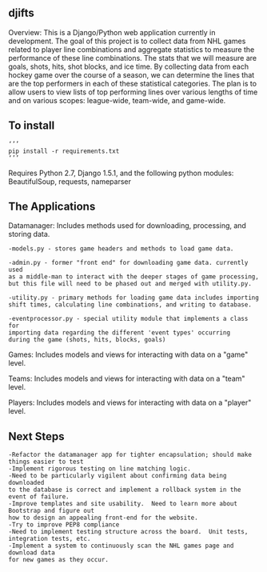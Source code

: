 djifts
------

Overview: This is a Django/Python web application currently in development. 
The goal of this project is to collect data from NHL games related to
player line combinations and aggregate statistics to measure the performance
of these line combinations.  The stats that we will measure are goals, shots,
hits, shot blocks, and ice time.  By collecting data from each hockey game over
the course of a season, we can determine the lines that are the top performers 
in each of these statistical categories.  The plan is to allow users to view 
lists of top performing lines over various lengths of time and on various 
scopes: league-wide, team-wide, and game-wide.


To install
----------
	‘’’
	pip install -r requirements.txt
	‘’’


Requires Python 2.7, Django 1.5.1, and the following python modules: 
BeautifulSoup, requests, nameparser


The Applications
----------------

Datamanager: 
	Includes methods used for downloading, processing, and storing data.

	-models.py - stores game headers and methods to load game data.

	-admin.py - former "front end" for downloading game data. currently used
	as a middle-man to interact with the deeper stages of game processing, 
	but this file will need to be phased out and merged with utility.py.
	
	-utility.py - primary methods for loading game data includes importing  
	shift times, calculating line combinations, and writing to database.
	
	-eventprocessor.py - special utility module that implements a class for 
	importing data regarding the different 'event types' occurring 
	during the game (shots, hits, blocks, goals)
	
Games:  Includes models and views for interacting with data on a "game" level.

Teams:  Includes models and views for interacting with data on a "team" level.
	
Players:  Includes models and views for interacting with data on a "player" level.
	

Next Steps
----------
	-Refactor the datamanager app for tighter encapsulation; should make things easier to test
	-Implement rigorous testing on line matching logic.  
	-Need to be particularly vigilent about confirming data being downloaded
	to the database is correct and implement a rollback system in the event of failure.  
	-Improve templates and site usability.  Need to learn more about Bootstrap and figure out
	how to design an appealing front-end for the website.
	-Try to improve PEP8 compliance
	-Need to implement testing structure across the board.  Unit tests, integration tests, etc.
	-Implement a system to continuously scan the NHL games page and  download data
	for new games as they occur.



